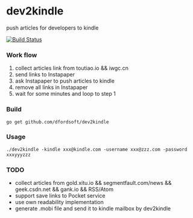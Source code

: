 # dev2kindle
push articles for developers to kindle

[![Build Status](https://secure.travis-ci.org/dfordsoft/dev2kindle.png)](https://travis-ci.org/dfordsoft/dev2kindle)

### Work flow
1. collect articles link from toutiao.io && iwgc.cn
2. send links to Instapaper
3. ask Instapaper to push articles to kindle
4. remove all links in Instapaper
5. wait for some minutes and loop to step 1

### Build
`go get github.com/dfordsoft/dev2kindle`

### Usage
`./dev2kindle -kindle xxx@kindle.com -username xxx@zzz.com -password xxxyyyzzz`

### TODO
- collect articles from gold.xitu.io && segmentfault.com/news && geek.csdn.net && gank.io && RSS/Atom
- support save links to Pocket service
- use own readability implementation
- generate .mobi file and send it to kindle mailbox by dev2kindle
